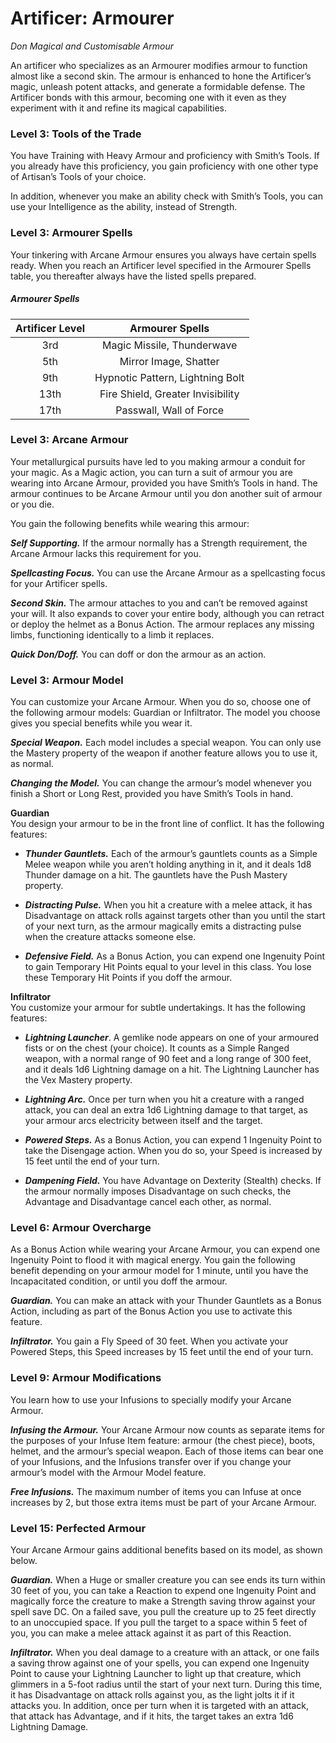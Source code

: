# Artificer: Armourer

*Don Magical and Customisable Armour*

An artificer who specializes as an Armourer modifies armour to function almost like a second skin. The armour is enhanced to hone the Artificer’s magic, unleash potent attacks, and generate a formidable defense. The Artificer bonds with this armour, becoming one with it even as they experiment with it and refine its magical capabilities.

### Level 3: Tools of the Trade
You have Training with Heavy Armour and proficiency with Smith’s Tools. If you already have this proficiency, you gain proficiency with one other type of Artisan’s Tools of your choice.

In addition, whenever you make an ability check with Smith’s Tools, you can use your Intelligence as the ability, instead of Strength.

### Level 3: Armourer Spells
Your tinkering with Arcane Armour ensures you always have certain spells ready. When you reach an Artificer level specified in the Armourer Spells table, you thereafter always have the listed spells prepared.

##### Armourer Spells

| Artificer Level | Armourer Spells |
|:-:|:-:|
| 3rd | Magic Missile, Thunderwave |
| 5th | Mirror Image, Shatter |
| 9th | Hypnotic Pattern, Lightning Bolt |
| 13th | Fire Shield, Greater Invisibility |
| 17th | Passwall, Wall of Force |

### Level 3: Arcane Armour

Your metallurgical pursuits have led to you making armour a conduit for your magic. As a Magic action, you can turn a suit of armour you are wearing into Arcane Armour, provided you have Smith’s Tools in hand. The armour continues to be Arcane Armour until you don another suit of armour or you die.

You gain the following benefits while wearing this armour:

***Self Supporting.*** If the armour normally has a Strength requirement, the Arcane Armour lacks this requirement for you.

***Spellcasting Focus.*** You can use the Arcane Armour as a spellcasting focus for your Artificer spells.

***Second Skin.*** The armour attaches to you and can’t be removed against your will. It also expands to cover your entire body, although you can retract or deploy the helmet as a Bonus Action. The armour replaces any missing limbs, functioning identically to a limb it replaces.

***Quick Don/Doff.*** You can doff or don the armour as an action.

### Level 3: Armour Model

You can customize your Arcane Armour. When you do so, choose one of the following armour models: Guardian or Infiltrator. The model you choose gives you special benefits while you wear it.

***Special Weapon.*** Each model includes a special weapon. You can only use the Mastery property of the weapon if another feature allows you to use it, as normal.

***Changing the Model.*** You can change the armour’s model whenever you finish a Short or Long Rest, provided you have Smith’s Tools in hand.

**Guardian**  
You design your armour to be in the front line of conflict. It has the following features:

- ***Thunder Gauntlets.*** Each of the armour’s gauntlets counts as a Simple Melee weapon while you aren’t holding anything in it, and it deals 1d8 Thunder damage on a hit. The gauntlets have the Push Mastery property.

- ***Distracting Pulse.*** When you hit a creature with a melee attack, it has Disadvantage on attack rolls against targets other than you until the start of your next turn, as the armour magically emits a distracting pulse when the creature attacks someone else.

- ***Defensive Field.*** As a Bonus Action, you can expend one Ingenuity Point to gain Temporary Hit Points equal to your level in this class. You lose these Temporary Hit Points if you doff the armour.

**Infiltrator**  
You customize your armour for subtle undertakings. It has the following features:

- ***Lightning Launcher***. A gemlike node appears on one of your armoured fists or on the chest (your choice). It counts as a Simple Ranged weapon, with a normal range of 90 feet and a long range of 300 feet, and it deals 1d6 Lightning damage on a hit. The Lightning Launcher has the Vex Mastery property.

- ***Lightning Arc.*** Once per turn when you hit a creature with a ranged attack, you can deal an extra 1d6 Lightning damage to that target, as your armour arcs electricity between itself and the target.

- ***Powered Steps.*** As a Bonus Action, you can expend 1 Ingenuity Point to take the Disengage action. When you do so, your Speed is increased by 15 feet until the end of your turn.

- ***Dampening Field.*** You have Advantage on Dexterity (Stealth) checks. If the armour normally imposes Disadvantage on such checks, the Advantage and Disadvantage cancel each other, as normal.

### Level 6: Armour Overcharge

As a Bonus Action while wearing your Arcane Armour, you can expend one Ingenuity Point to flood it with magical energy. You gain the following benefit depending on your armour model for 1 minute, until you have the Incapacitated condition, or until you doff the armour.

***Guardian.*** You can make an attack with your Thunder Gauntlets as a Bonus Action, including as part of the Bonus Action you use to activate this feature.

***Infiltrator.*** You gain a Fly Speed of 30 feet. When you activate your Powered Steps, this Speed increases by 15 feet until the end of your turn.

### Level 9: Armour Modifications

You learn how to use your Infusions to specially modify your Arcane Armour.

***Infusing the Armour.*** Your Arcane Armour now counts as separate items for the purposes of your Infuse Item feature: armour (the chest piece), boots, helmet, and the armour’s special weapon. Each of those items can bear one of your Infusions, and the Infusions transfer over if you change your armour’s model with the Armour Model feature.

***Free Infusions.*** The maximum number of items you can Infuse at once increases by 2, but those extra items must be part of your Arcane Armour.

### Level 15: Perfected Armour

Your Arcane Armour gains additional benefits based on its model, as shown below.

***Guardian.*** When a Huge or smaller creature you can see ends its turn within 30 feet of you, you can take a Reaction to expend one Ingenuity Point and magically force the creature to make a Strength saving throw against your spell save DC. On a failed save, you pull the creature up to 25 feet directly to an unoccupied space. If you pull the target to a space within 5 feet of you, you can make a melee attack against it as part of this Reaction.

***Infiltrator.*** When you deal damage to a creature with an attack, or one fails a saving throw against one of your spells, you can expend one Ingenuity Point to cause your Lightning Launcher to light up that creature, which glimmers in a 5-foot radius until the start of your next turn. During this time, it has Disadvantage on attack rolls against you, as the light jolts it if it attacks you. In addition, once per turn when it is targeted with an attack, that attack has Advantage, and if it hits, the target takes an extra 1d6 Lightning Damage.